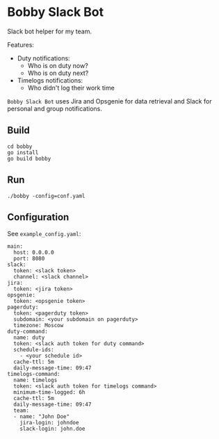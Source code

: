 # Bobby Slack Bot

Slack bot helper for my team.

Features:
  * Duty notifications:
    * Who is on duty now?
    * Who is on duty next?
  * Timelogs notifications:
    * Who didn't log their work time
    
`Bobby Slack Bot` uses Jira and Opsgenie for data retrieval and Slack for personal and group notifications.

## Build

    cd bobby
    go install
    go build bobby
    
## Run

    ./bobby -config=conf.yaml

## Configuration

See `example_config.yaml`:

    main:
      host: 0.0.0.0
      port: 8080
    slack:
      token: <slack token>
      channel: <slack channel>
    jira:
      token: <jira token>
    opsgenie:
      token: <opsgenie token>
    pagerduty:
      token: <pagerduty token>
      subdomain: <your subdomain on pagerduty>
      timezone: Moscow
    duty-command:
      name: duty
      token: <slack auth token for duty command>
      schedule-ids:
        - <your schedule id>
      cache-ttl: 5m
      daily-message-time: 09:47
    timelogs-command:
      name: timelogs
      token: <slack auth token for timelogs command>
      minimum-time-logged: 6h
      cache-ttl: 5m
      daily-message-time: 09:47
      team:
      - name: "John Doe"
        jira-login: johndoe
        slack-login: john.doe
